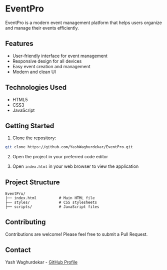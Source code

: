 # EventPro

EventPro is a modern event management platform that helps users organize and manage their events efficiently.

## Features

- User-friendly interface for event management
- Responsive design for all devices
- Easy event creation and management
- Modern and clean UI

## Technologies Used

- HTML5
- CSS3
- JavaScript

## Getting Started

1. Clone the repository:
```bash
git clone https://github.com/YashWaghurdekar/EventPro.git
```

2. Open the project in your preferred code editor

3. Open `index.html` in your web browser to view the application

## Project Structure

```
EventPro/
├── index.html          # Main HTML file
├── styles/             # CSS stylesheets
├── scripts/            # JavaScript files
```

## Contributing

Contributions are welcome! Please feel free to submit a Pull Request.



## Contact

Yash Waghurdekar - [GitHub Profile](https://github.com/YashWaghurdekar) 
